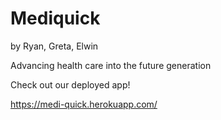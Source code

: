 # Mediquick
by Ryan, Greta, Elwin

Advancing health care into the future generation

Check out our deployed app!

https://medi-quick.herokuapp.com/
